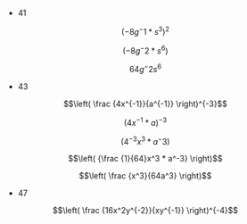* 41

$$(-8g^-1*s^3)^2$$

$$(-8g^-2*s^6)$$

$$64g^-2s^6$$

* 43

$$\left( \frac {4x^{-1}}{a^{-1}} \right)^{-3}$$

$$\left(  {4x^{-1} * a} \right)^{-3}$$

$$\left(  {4^{-3}x^3 * a^-3} \right)$$

$$\left(  {\frac {1}{64}x^3 * a^-3} \right)$$

$$\left(  \frac {x^3}{64a^3} \right)$$


* 47

$$\left( \frac {16x^2y^{-2}}{xy^{-1}} \right)^{-4}$$
